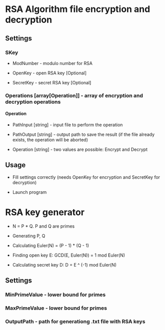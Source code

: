 # RSA Algorithm file encryption and decryption

## Settings

### SKey

* ModNumber - modulo number for RSA

* OpenKey - open RSA key [Optional]

* SecretKey - secret RSA key [Optional]

### Operations [array[Operation]] - array of encryption and decryption operations

#### Operation

* PathInput [string] - input file to perform the operation

* PathOutput [string] - output path to save the result (if the file already exists, the operation will be aborted)

* Operation [string] - two values are possible: Encrypt and Decrypt

## Usage

* Fill settings correctly (needs OpenKey for encryption and SecretKey for decryption)

* Launch program

# RSA key generator

* N = P * Q. P and Q are primes

* Generating P, Q

* Calculating Euler(N) = (P - 1) * (Q - 1)

* Finding open key E: GCD(E, Euler(N)) = 1 mod Euler(N)

* Calculating secret key D: D = E ^ (-1) mod Euler(N)

## Settings 

### MinPrimeValue - lower bound for primes

### MaxPrimeValue - lower bound for primes

### OutputPath - path for generationg .txt file with RSA keys



